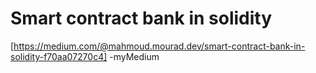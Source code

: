 # Smart contract bank in solidity
[https://medium.com/@mahmoud.mourad.dev/smart-contract-bank-in-solidity-f70aa07270c4] -myMedium
